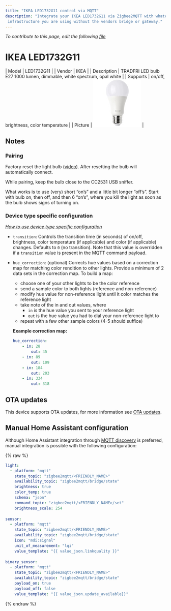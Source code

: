 ```yaml
---
title: "IKEA LED1732G11 control via MQTT"
description: "Integrate your IKEA LED1732G11 via Zigbee2MQTT with whatever smart home
 infrastructure you are using without the vendors bridge or gateway."
---
```


*To contribute to this page, edit the following
[file](https://github.com/Koenkk/zigbee2mqtt.io/blob/master/docs/devices/LED1732G11.md)*

# IKEA LED1732G11

| Model | LED1732G11  |
| Vendor  | IKEA  |
| Description | TRADFRI LED bulb E27 1000 lumen, dimmable, white spectrum, opal white |
| Supports | on/off, brightness, color temperature |
| Picture | ![IKEA LED1732G11](../images/devices/LED1732G11.jpg) |

## Notes


### Pairing
Factory reset the light bulb ([video](https://www.youtube.com/watch?v=npxOrPxVfe0)).
After resetting the bulb will automatically connect.

While pairing, keep the bulb close to the CC2531 USB sniffer.

What works is to use (very) short “on’s” and a little bit longer “off’s”.
Start with bulb on, then off, and then 6 “on’s”, where you kill the light as soon as the bulb shows signs of turning on.


### Device type specific configuration
*[How to use device type specific configuration](../information/configuration.md)*


* `transition`: Controls the transition time (in seconds) of on/off, brightness,
color temperature (if applicable) and color (if applicable) changes. Defaults to `0` (no transition).
Note that this value is overridden if a `transition` value is present in the MQTT command payload.


* `hue_correction`: (optional) Corrects hue values based on a correction map for matching color
rendition to other lights. Provide a minimum of 2 data sets in the correction map. To build a map:
    * choose one of your other lights to be the color reference
    * send a sample color to both lights (reference and non-reference)
    * modify hue value for non-reference light until it color matches the reference light
    * take note of the in and out values, where
        * `in` is the hue value you sent to your reference light
        * `out` is the hue value you had to dial your non-reference light to
    * repeat with a few other sample colors (4-5 should suffice)

    **Example correction map:**
    ```yaml
    hue_correction:
        - in: 28
            out: 45
        - in: 89
            out: 109
        - in: 184
            out: 203
        - in: 334
            out: 318
    ```


## OTA updates
This device supports OTA updates, for more information see [OTA updates](../information/ota_updates.md).

## Manual Home Assistant configuration
Although Home Assistant integration through [MQTT discovery](../integration/home_assistant) is preferred,
manual integration is possible with the following configuration:


{% raw %}
```yaml
light:
  - platform: "mqtt"
    state_topic: "zigbee2mqtt/<FRIENDLY_NAME>"
    availability_topic: "zigbee2mqtt/bridge/state"
    brightness: true
    color_temp: true
    schema: "json"
    command_topic: "zigbee2mqtt/<FRIENDLY_NAME>/set"
    brightness_scale: 254

sensor:
  - platform: "mqtt"
    state_topic: "zigbee2mqtt/<FRIENDLY_NAME>"
    availability_topic: "zigbee2mqtt/bridge/state"
    icon: "mdi:signal"
    unit_of_measurement: "lqi"
    value_template: "{{ value_json.linkquality }}"

binary_sensor:
  - platform: "mqtt"
    state_topic: "zigbee2mqtt/<FRIENDLY_NAME>"
    availability_topic: "zigbee2mqtt/bridge/state"
    payload_on: true
    payload_off: false
    value_template: "{{ value_json.update_available}}"
```
{% endraw %}


